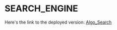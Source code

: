 # SEARCH_ENGINE
Here's the link to the deployed version:
[Algo_Search](https://tf-idf-question-finder-ds-algo-search.onrender.com)
